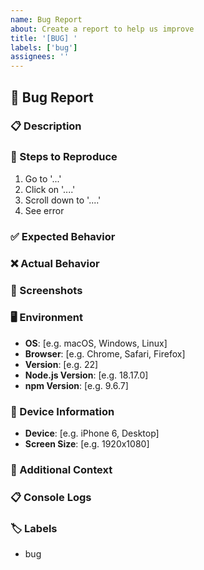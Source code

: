 ```yaml
---
name: Bug Report
about: Create a report to help us improve
title: '[BUG] '
labels: ['bug']
assignees: ''
---
```


## 🐛 Bug Report

### 📋 Description
<!-- A clear and concise description of what the bug is -->

### 🔄 Steps to Reproduce
<!-- Steps to reproduce the behavior -->
1. Go to '...'
2. Click on '....'
3. Scroll down to '....'
4. See error

### ✅ Expected Behavior
<!-- A clear and concise description of what you expected to happen -->

### ❌ Actual Behavior
<!-- A clear and concise description of what actually happened -->

### 📸 Screenshots
<!-- If applicable, add screenshots to help explain your problem -->

### 🖥️ Environment
- **OS**: [e.g. macOS, Windows, Linux]
- **Browser**: [e.g. Chrome, Safari, Firefox]
- **Version**: [e.g. 22]
- **Node.js Version**: [e.g. 18.17.0]
- **npm Version**: [e.g. 9.6.7]

### 📱 Device Information
- **Device**: [e.g. iPhone 6, Desktop]
- **Screen Size**: [e.g. 1920x1080]

### 🔗 Additional Context
<!-- Add any other context about the problem here -->

### 📋 Console Logs
<!-- If applicable, add console logs or error messages -->

### 🏷️ Labels
<!-- Add relevant labels -->
- bug 